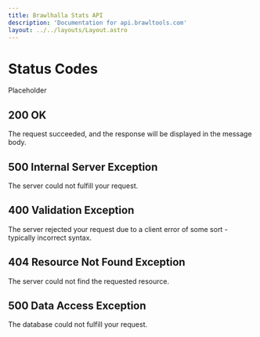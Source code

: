 ```yaml
---
title: Brawlhalla Stats API
description: 'Documentation for api.brawltools.com'
layout: ../../layouts/Layout.astro
---
```


# Status Codes

Placeholder

## 200 OK

The request succeeded, and the response will be displayed in the message body.

## 500 Internal Server Exception

The server could not fulfill your request.

## 400 Validation Exception

The server rejected your request due to a client error of some sort - typically incorrect syntax.

## 404 Resource Not Found Exception

The server could not find the requested resource.

## 500 Data Access Exception

The database could not fulfill your request.
